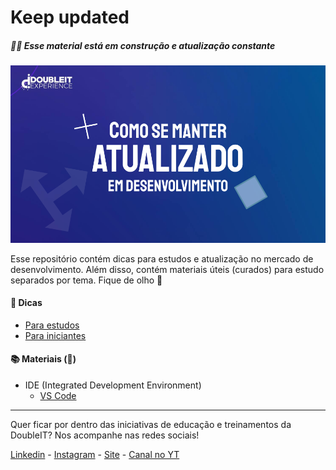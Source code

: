 # Keep updated

##### 🚧🚧 Esse material está em construção e atualização constante

![Como se manter atualizado em desenvolvimento](./assets/images/cover.png)

Esse repositório contém dicas para estudos e atualização no mercado de desenvolvimento. Além disso, contém materiais úteis (curados) para estudo separados por tema. Fique de olho 👀

#### 🤩 Dicas 
- [Para estudos](./topics/intro/tips-study.md)
- [Para iniciantes](./topics/intro/tips-beginners.md)

#### 📚 Materiais (🚧)

- IDE (Integrated Development Environment)
    - [VS Code](./topics/ides/vscode.md)

---

Quer ficar por dentro das iniciativas de educação e treinamentos da DoubleIT? Nos acompanhe nas redes sociais!

[Linkedin](https://br.linkedin.com/company/doubleit) -
[Instagram](https://www.instagram.com/doubleitconsultoria/?hl=en) - 
[Site](https://www.doubleit.com.br/) - [Canal no YT](https://www.youtube.com/channel/UCy7BKjTDyE5I-lQGP0UScXQ)
